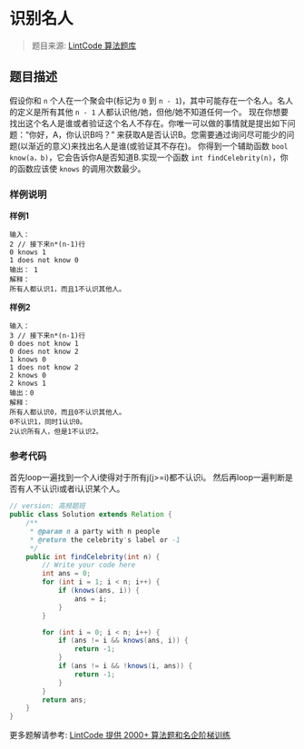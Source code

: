 # 识别名人
 > 题目来源: [LintCode 算法题库](https://www.lintcode.com/problem/find-the-celebrity/?utm_source=sc-github-wzz)
 ## 题目描述
 假设你和 `n` 个人在一个聚会中(标记为 `0` 到 `n - 1`)，其中可能存在一个名人。名人的定义是所有其他 `n - 1` 人都认识他/她，但他/她不知道任何一个。
现在你想要找出这个名人是谁或者验证这个名人不存在。你唯一可以做的事情就是提出如下问题：“你好，A，你认识B吗？” 来获取A是否认识B。您需要通过询问尽可能少的问题(以渐近的意义)来找出名人是谁(或验证其不存在)。
你得到一个辅助函数 `bool know(a，b)`，它会告诉你A是否知道B.实现一个函数 `int findCelebrity(n)`，你的函数应该使 `knows` 的调用次数最少。
 ### 样例说明
 **样例1**
```
输入：
2 // 接下来n*(n-1)行
0 knows 1
1 does not know 0
输出： 1
解释：
所有人都认识1，而且1不认识其他人。
```
**样例2**
```
输入：
3 // 接下来n*(n-1)行
0 does not know 1
0 does not know 2
1 knows 0
1 does not know 2
2 knows 0
2 knows 1
输出：0
解释：
所有人都认识0，而且0不认识其他人。
0不认识1，同时1认识0。
2认识所有人，但是1不认识2。
```
 ### 参考代码
 首先loop一遍找到一个人i使得对于所有j(j>=i)都不认识i。
然后再loop一遍判断是否有人不认识i或者i认识某个人。
```java
// version: 高频题班
public class Solution extends Relation {
    /**
     * @param n a party with n people
     * @return the celebrity's label or -1
     */
    public int findCelebrity(int n) {
        // Write your code here
        int ans = 0;
        for (int i = 1; i < n; i++) {
            if (knows(ans, i)) {
                ans = i;
            }
        }

        for (int i = 0; i < n; i++) {
            if (ans != i && knows(ans, i)) {
                return -1;
            }
            if (ans != i && !knows(i, ans)) {
                return -1;
            }
        }
        return ans;
    }
}
```
 更多题解请参考: [LintCode 提供 2000+ 算法题和名企阶梯训练](https://www.lintcode.com/problem/?utm_source=sc-github-wzz)